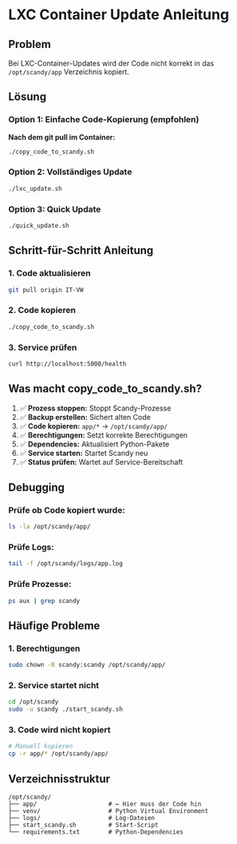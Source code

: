 # LXC Container Update Anleitung

## Problem
Bei LXC-Container-Updates wird der Code nicht korrekt in das `/opt/scandy/app` Verzeichnis kopiert.

## Lösung

### Option 1: Einfache Code-Kopierung (empfohlen)

**Nach dem git pull im Container:**
```bash
./copy_code_to_scandy.sh
```

### Option 2: Vollständiges Update
```bash
./lxc_update.sh
```

### Option 3: Quick Update
```bash
./quick_update.sh
```

## Schritt-für-Schritt Anleitung

### 1. Code aktualisieren
```bash
git pull origin IT-VW
```

### 2. Code kopieren
```bash
./copy_code_to_scandy.sh
```

### 3. Service prüfen
```bash
curl http://localhost:5000/health
```

## Was macht copy_code_to_scandy.sh?

1. ✅ **Prozess stoppen:** Stoppt Scandy-Prozesse
2. ✅ **Backup erstellen:** Sichert alten Code
3. ✅ **Code kopieren:** `app/*` → `/opt/scandy/app/`
4. ✅ **Berechtigungen:** Setzt korrekte Berechtigungen
5. ✅ **Dependencies:** Aktualisiert Python-Pakete
6. ✅ **Service starten:** Startet Scandy neu
7. ✅ **Status prüfen:** Wartet auf Service-Bereitschaft

## Debugging

### Prüfe ob Code kopiert wurde:
```bash
ls -la /opt/scandy/app/
```

### Prüfe Logs:
```bash
tail -f /opt/scandy/logs/app.log
```

### Prüfe Prozesse:
```bash
ps aux | grep scandy
```

## Häufige Probleme

### 1. Berechtigungen
```bash
sudo chown -R scandy:scandy /opt/scandy/app/
```

### 2. Service startet nicht
```bash
cd /opt/scandy
sudo -u scandy ./start_scandy.sh
```

### 3. Code wird nicht kopiert
```bash
# Manuell kopieren
cp -r app/* /opt/scandy/app/
```

## Verzeichnisstruktur

```
/opt/scandy/
├── app/                    # ← Hier muss der Code hin
├── venv/                   # Python Virtual Environment
├── logs/                   # Log-Dateien
├── start_scandy.sh         # Start-Script
└── requirements.txt        # Python-Dependencies
``` 